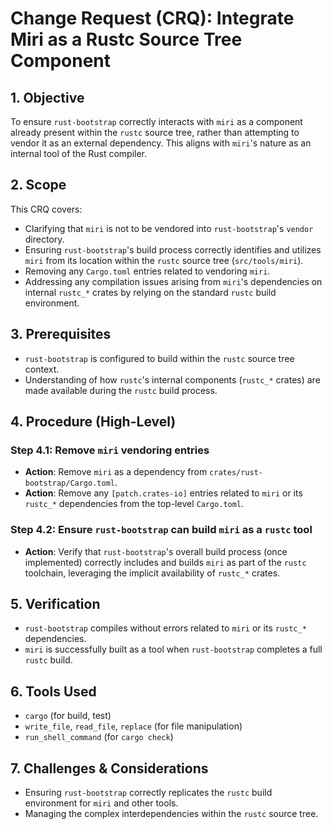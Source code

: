 # Change Request (CRQ): Integrate Miri as a Rustc Source Tree Component

## 1. Objective
To ensure `rust-bootstrap` correctly interacts with `miri` as a component already present within the `rustc` source tree, rather than attempting to vendor it as an external dependency. This aligns with `miri`'s nature as an internal tool of the Rust compiler.

## 2. Scope
This CRQ covers:
*   Clarifying that `miri` is not to be vendored into `rust-bootstrap`'s `vendor` directory.
*   Ensuring `rust-bootstrap`'s build process correctly identifies and utilizes `miri` from its location within the `rustc` source tree (`src/tools/miri`).
*   Removing any `Cargo.toml` entries related to vendoring `miri`.
*   Addressing any compilation issues arising from `miri`'s dependencies on internal `rustc_*` crates by relying on the standard `rustc` build environment.

## 3. Prerequisites
*   `rust-bootstrap` is configured to build within the `rustc` source tree context.
*   Understanding of how `rustc`'s internal components (`rustc_*` crates) are made available during the `rustc` build process.

## 4. Procedure (High-Level)
### Step 4.1: Remove `miri` vendoring entries
*   **Action**: Remove `miri` as a dependency from `crates/rust-bootstrap/Cargo.toml`.
*   **Action**: Remove any `[patch.crates-io]` entries related to `miri` or its `rustc_*` dependencies from the top-level `Cargo.toml`.

### Step 4.2: Ensure `rust-bootstrap` can build `miri` as a `rustc` tool
*   **Action**: Verify that `rust-bootstrap`'s overall build process (once implemented) correctly includes and builds `miri` as part of the `rustc` toolchain, leveraging the implicit availability of `rustc_*` crates.

## 5. Verification
*   `rust-bootstrap` compiles without errors related to `miri` or its `rustc_*` dependencies.
*   `miri` is successfully built as a tool when `rust-bootstrap` completes a full `rustc` build.

## 6. Tools Used
*   `cargo` (for build, test)
*   `write_file`, `read_file`, `replace` (for file manipulation)
*   `run_shell_command` (for `cargo check`)

## 7. Challenges & Considerations
*   Ensuring `rust-bootstrap` correctly replicates the `rustc` build environment for `miri` and other tools.
*   Managing the complex interdependencies within the `rustc` source tree.